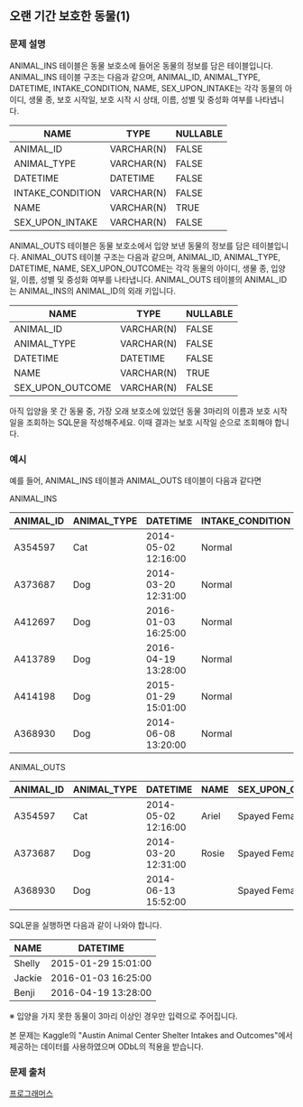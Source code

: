 ## 오랜 기간 보호한 동물(1)
### 문제 설명
ANIMAL_INS 테이블은 동물 보호소에 들어온 동물의 정보를 담은 테이블입니다. ANIMAL_INS 테이블 구조는 다음과 같으며, ANIMAL_ID, ANIMAL_TYPE, DATETIME, INTAKE_CONDITION, NAME, SEX_UPON_INTAKE는 각각 동물의 아이디, 생물 종, 보호 시작일, 보호 시작 시 상태, 이름, 성별 및 중성화 여부를 나타냅니다.

|NAME|	TYPE|	NULLABLE|
|---|---|---|
|ANIMAL_ID|	VARCHAR(N)|	FALSE|
|ANIMAL_TYPE|	VARCHAR(N)|	FALSE|
|DATETIME|	DATETIME|	FALSE|
|INTAKE_CONDITION|	VARCHAR(N)|	FALSE|
|NAME|	VARCHAR(N)|	TRUE|
|SEX_UPON_INTAKE|	VARCHAR(N)|	FALSE|

ANIMAL_OUTS 테이블은 동물 보호소에서 입양 보낸 동물의 정보를 담은 테이블입니다. ANIMAL_OUTS 테이블 구조는 다음과 같으며, ANIMAL_ID, ANIMAL_TYPE, DATETIME, NAME, SEX_UPON_OUTCOME는 각각 동물의 아이디, 생물 종, 입양일, 이름, 성별 및 중성화 여부를 나타냅니다. ANIMAL_OUTS 테이블의 ANIMAL_ID는 ANIMAL_INS의 ANIMAL_ID의 외래 키입니다.

|NAME|	TYPE|	NULLABLE|
|---|---|---|
|ANIMAL_ID|	VARCHAR(N)|	FALSE|
|ANIMAL_TYPE|	VARCHAR(N)|	FALSE|
|DATETIME|	DATETIME|	FALSE|
|NAME|	VARCHAR(N)|	TRUE|
|SEX_UPON_OUTCOME|	VARCHAR(N)|	FALSE|

아직 입양을 못 간 동물 중, 가장 오래 보호소에 있었던 동물 3마리의 이름과 보호 시작일을 조회하는 SQL문을 작성해주세요. 이때 결과는 보호 시작일 순으로 조회해야 합니다.

### 예시
예를 들어, ANIMAL_INS 테이블과 ANIMAL_OUTS 테이블이 다음과 같다면

ANIMAL_INS

|ANIMAL_ID|	ANIMAL_TYPE|	DATETIME|	INTAKE_CONDITION|	NAME|	SEX_UPON_INTAKE|
|---|---|---|---|---|---|
|A354597|	Cat|	2014-05-02 12:16:00|	Normal|	Ariel|	Spayed Female|
|A373687|	Dog|	2014-03-20 12:31:00|	Normal|	Rosie|	Spayed Female|
|A412697|	Dog|	2016-01-03 16:25:00|	Normal|	Jackie|	Neutered Male|
|A413789|	Dog|	2016-04-19 13:28:00|	Normal|	Benji|	Spayed Female|
|A414198|	Dog|	2015-01-29 15:01:00|	Normal|	Shelly|	Spayed Female|
|A368930|	Dog|	2014-06-08 13:20:00|	Normal|		|Spayed Female|

ANIMAL_OUTS

|ANIMAL_ID|	ANIMAL_TYPE|	DATETIME|	NAME|	SEX_UPON_OUTCOME|
|---|---|---|---|---|
|A354597|	Cat|	2014-05-02 12:16:00|	Ariel|	Spayed Female|
|A373687|	Dog|	2014-03-20 12:31:00|	Rosie|	Spayed Female|
|A368930|	Dog|	2014-06-13 15:52:00|		|Spayed Female|

SQL문을 실행하면 다음과 같이 나와야 합니다.

|NAME|	DATETIME|
|---|---|
|Shelly|	2015-01-29 15:01:00|
|Jackie|	2016-01-03 16:25:00|
|Benji|	2016-04-19 13:28:00|

※ 입양을 가지 못한 동물이 3마리 이상인 경우만 입력으로 주어집니다.

본 문제는 Kaggle의 "Austin Animal Center Shelter Intakes and Outcomes"에서 제공하는 데이터를 사용하였으며 ODbL의 적용을 받습니다.


### 문제 출처
[프로그래머스](https://programmers.co.kr/learn/courses/30/lessons/59044)